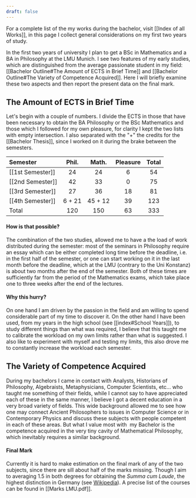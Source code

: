 ```yaml
---
draft: false
---
```

For a complete list of the my works during the bachelor, visit [[Index of all Works]], in this page I collect general considerations on my first two years of study.

In the first two years of university I plan to get a BSc in Mathematics and a BA in Philosophy at the LMU Munich. I see two features of my early studies, which are distinguished from the average passionate student in my field: [[Bachelor Outline#The Amount of ECTS in Brief Time]] and [[Bachelor Outline#The Variety of Competence Acquired]]. Here I will briefly examine these two aspects and then report the present data on the final mark.
## The Amount of ECTS in Brief Time
Let's begin with a couple of numbers. I divide the ECTS in those that have been necessary to obtain the BA Philosophy or the BSc Mathematics and those which I followed for my own pleasure, for clarity I kept the two lists with empty intersection. I also separated with the "+" the credits for the [[Bachelor Thesis]], since I worked on it during the brake between the semesters.

| Semester      | Phil. | Math. | Pleasure | Total|
| :---        |  :----: |   :----: |:----:| :----:|
| [[1st Semester]] | 24 | 24 | 6 |54|
| [[2nd Semester]] | 42 | 33 | 0 | 75|
| [[3rd Semester]] | 27 | 36 | 18 | 81|
| [[4th Semester]] | 6 + 21 | 45 + 12 | 39 | 123|
|Total | 120 | 150 | 63 | 333 |
#### How is that possible?
The combination of the two studies, allowed me to have a the load of work distributed during the semester: most of the seminars in Philosophy require an essay which can be either completed long time before the deadline, i.e. in the first half of the semester, or one can start working on it in the last month before the deadline, which at the LMU (contrary to the Uni Konstanz) is about two months after the end of the semester. Both of these times are sufficiently far from the period of the Mathematics exams, which take place one to three weeks after the end of the lectures. 
#### Why this hurry?
On one hand I am driven by the passion in the field and am willing to spend considerable part of my time to discover it. On the other hand I have been used, from my years in the high school (see [[index#School Years]]), to study different things than what was required, I believe that this taught me to calibrate the workload on my own limits rather than what is suggested. I also like to experiment with myself and testing my limits, this also drove me to constantly increase the workload each semester.
## The Variety of Competence Acquired
During my bachelors I came in contact with Analysts, Historians of Philosophy, Algebraists, Metaphysicians, Computer Scientists, etc... who taught me something of their fields, while I cannot say to have appreciated each of these in the same manner, I believe I got a decent education in a very broad variety of fields. This wide background allowed me to see how one may connect Ancient Philosophers to issues in Computer Science or in Contemporary Physics and discuss these subjects with people competent in each of these areas. But what I value most with  my Bachelor is the competence acquired in the very tiny cavity of Mathematical Philosophy, which inevitably requires a similar background.
#### Final Mark
Currently it is hard to make estimation on the final mark of any of the two subjects, since there are sill about half of the marks missing. Though I aim to averaging 1.5 in both degrees for obtaining the _Summa cum Laude_, the highest distinction in Germany (see [Wikipedia](https://de.wikipedia.org/wiki/Summa_cum_laude)). A precise list of the courses can be found in [[Marks LMU.pdf]].